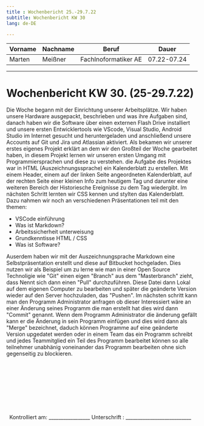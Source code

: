 ```yaml
---
title : Wochenbericht 25.-29.7.22
subtitle: Wochenbericht KW 30
lang: de-DE

---
```

| Vorname | Nachname | Beruf | Dauer |
|---|---|---|---|
|Marten| Meißner|FachInoformatiker AE|07.22-07.24|
---
# Wochenbericht KW 30. (25-29.7.22)


Die Woche begann mit der Einrichtung unserer Arbeitsplätze.
Wir haben unsere Hardware ausgepackt, beschrieben und was ihre Aufgaben sind, danach haben wir die Software über einen externen Flash Drive installiert und unsere ersten Entwicklertools wie VScode, Visual Studio, Android Studio im Internet gesucht und heruntergeladen und anschließend unsere Accounts auf Git und Jira und Atlassian aktiviert.
Als bekamen wir unserer erstes eigenes Projekt erklärt an dem wir den Großteil der Woche gearbeitet haben, in diesem Projekt lernen wir unseren ersten Umgang mit Programmiersprachen und diese zu verstehen.
die Aufgabe des Projektes war in HTML (Auszeichnungssprache) ein Kalenderblatt zu erstellen. Mit einem Header, einem auf der linken Seite angeordneten Kalenderblatt, auf der rechten Seite einer kleinen Info zum heutigem Tag und darunter eine weiteren Bereich der Historiesche Ereignisse zu dem Tag wiedergibt. Im nächsten Schritt lernten wir CSS kennen und stylten das Kalenderblatt.
Dazu nahmen wir noch an verschiedenen Präsentationen teil mit den themen:
- VSCode einführung
- Was ist Markdown?
- Arbeitssicherheit unterweisung
- Grundkenntisse HTML / CSS
- Was ist Software?

Auserdem haben wir mit der Auszeichnungsprache Markdown eine Selbstpräsentation erstellt und diese auf Bitbucket hochgeladen.
Dies nutzen wir als Beispiel um zu lerne wie man in einer Open Source Technoligie wie "Git" einen eigen "Branch" aus dem "Masterbranch" zieht, dass Nennt sich dann einen "Pull" durchzuführen. Diese Datei dann Lokal auf dem eigenen Computer zu bearbeiten und später die geänderte Version wieder auf den Server hochzuladen, das "Pushen". 
Im nächsten schritt kann man den Programm Administrator anfragen ob dieser Interessiert wäre an einer Änderung seines Programm die man erstellt hat dies wird dann "Commit" genannt.
Wenn dem Programm Administrator die änderung gefällt kann er die Änderung in sein Programm einfügen und dies wird dann als "Merge" bezeichnet, daduch können Programme auf eine geänderte Version upgedatet werden oder in einem Team das ein Programm schreibt und jedes Teammitglied ein Teil des Programm bearbeitet können so alle teilnehmer unabhänig voneinander das Programm bearbeiten ohne sich gegenseitig zu blockieren.

&nbsp;
\
\
\
\
\
\
\
\
&nbsp;
Kontrolliert am: _________________   Unterschrift  : ___________________________